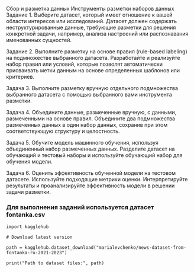 Сбор и разметка данных
Инструменты разметки наборов данных
Задание 1.
Выберите датасет, который имеет отношение к вашей области интересов или исследований. Датасет должен содержать неструктурированные данные, требующие разметки для решения конкретной задачи, например, анализа настроений или распознавания именованных сущностей.

Задание 2.
Выполните разметку на основе правил (rule-based labeling) на подмножестве выбранного датасета. Разработайте и реализуйте набор правил или условий, которые позволят автоматически присваивать метки данным на основе определенных шаблонов или критериев.

Задача 3.
Выполните разметку вручную отдельного подмножества выбранного датасета с помощью выбранного вами инструмента разметки.

Задача 4.
Объедините данные, размеченные вручную, с данными, размеченными на основе правил. Объедините два подмножества размеченных данных в один набор данных, сохранив при этом соответствующую структуру и целостность.

Задача 5.
Обучите модель машинного обучения, используя объединенный набор размеченных данных. Разделите датасет на обучающий и тестовый наборы и используйте обучающий набор для обучения модели.

Задача 6.
Оценить эффективность обученной модели на тестовом датасете. Используйте подходящие метрики оценки. Интерпретируйте результаты и проанализируйте эффективность модели в решении задачи разметки.

### Для выполнения заданий используется датасет fontanka.csv

```
import kagglehub

# Download latest version

path = kagglehub.dataset_download("marialevchenko/news-dataset-from-fontanka-ru-2021-2023")

print("Path to dataset files:", path)
